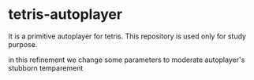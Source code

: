 # tetris-autoplayer
It is a primitive autoplayer for tetris.
This repository is used only for study purpose.

in this refinement we change some parameters to moderate autoplayer's stubborn temparement
